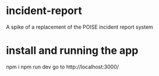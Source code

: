 # incident-report

A spike of a replacement of the POISE incident report system

# install and running the app

npm i
npm run dev
go to http://localhost:3000/